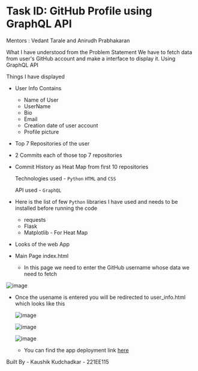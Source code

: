 # Task ID: GitHub Profile using GraphQL API

Mentors : Vedant Tarale and Anirudh Prabhakaran 

What I have understood from the Problem Statement 
We have to fetch data from user's GitHub account and make a interface to display it. Using GraphQL API

Things I have displayed 
* User Info
  Contains
  * Name of User
  * UserName
  * Bio
  * Email
  * Creation date of user account
  * Profile picture
* Top 7 Repositories of the user
* 2 Commits each of those top 7 repositories
* Commit History as Heat Map from first 10 repositories


  Technologies used - `Python` `HTML` and `CSS`

  
  API used - `GraphQL`
  

* Here is the list of few `Python` libraries I have used and needs to be installed before running the code
    * requests
    * Flask
    * Matplotlib - For Heat Map

* Looks of the web App

* Main Page index.html
  * In this page we need to enter the GitHub username whose data we need to fetch 

![image](https://github.com/Kaushik2201/GitHub-GraphQL-API/assets/118542939/90607420-ab5c-4638-b8bf-630135b78698)

* Once the usename is entered you will be redirected to user_info.html which looks like this

  ![image](https://github.com/Kaushik2201/GitHub-GraphQL-API/assets/118542939/ae9c97e4-3462-4d3f-99b6-bd8c056ebb59)

  ![image](https://github.com/Kaushik2201/GitHub-GraphQL-API/assets/118542939/9e31a14b-2c70-4bf3-bc44-471ab9cce789)

  ![image](https://github.com/Kaushik2201/GitHub-GraphQL-API/assets/118542939/8d90efbc-5dec-4b3c-b8ce-7adbe1ca497b)



  * You can find the app deployment link [here](http://ktx1104.pythonanywhere.com)



 
Built By - Kaushik Kudchadkar - 221EE115
